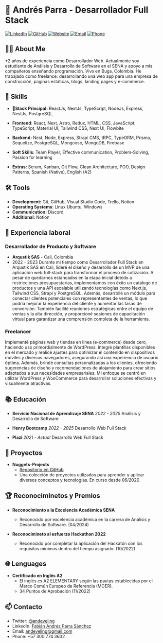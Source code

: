# 👋 Andrés Parra - Desarrollador Full Stack 

[![LinkedIn](https://img.shields.io/badge/LinkedIn-Andr%C3%A9s_Parra-blue)](https://www.linkedin.com/in/andrespsanchez/)
[![GitHub](https://img.shields.io/badge/GitHub-Andeveling-green)](https://github.com/andeveling)
[![Website](https://img.shields.io/badge/Website-andeveling.vercel.app-orange)](https://andeveling.vercel.app)
[![Email](https://img.shields.io/badge/Email-andeveling%40gmail.com-red)](mailto:andeveling@gmail.com)
[![Phone](https://img.shields.io/badge/Phone-%2B57%20300%20774%203602-lightgrey)](tel:+573007743602)

## 👨‍💻 About Me

+2 años de experiencia como Desarrollador Web. Actualmente soy estudiante de Análisis y Desarrollo de Software en el SENA y apoyo a mis compañeros enseñando programación. Vivo en Buga, Colombia. He trabajado como freelance: desarrollando una web app para una empresa de construcción, paginas estáticas, blogs, landing pages y e-commerce.


## 💼 Skills

- **🌟Stack Principal:** ReactJs, NextJs, TypeScript, NodeJs, Express, NestJs, PostgreSQL

- **Frontend:** React, Next, Astro, Redux, HTML, CSS, JavaScript, TypeScript, Material UI, Tailwind CSS, Next UI, Flowbite
- **Backend:** Nest, Node, Express, Strapi CMS, tRPC, TypeORM, Prisma, Sequelize, PostgreSQL, Mongoose, MongoDB, Firebase
- **Soft Skills:** Team Player, Effective communication, Problem-Solving, Passion for learning
- **Extras:** Scrum, Kanban, Git Flow, Clean Architecture, POO, Design Patterns, Spanish (Native), English (A2)

## 🛠️ Tools

- **Development:** Git, GitHub, Visual Studio Code, Trello, Notion
- **Operating Systems:** Linux Ubuntu, Windows
- **Communication:** Discord
- **Additional:** Notion

## 🚀 Experiencia laboral

### Desarrollador de Producto y Software
- **Arqustik SAS** - Cali, Colombia
- 2022 - 2023
Durante mi tiempo como Desarrollador Full Stack en Arqustik SAS en Cali, lideré el diseño y desarrollo de un MVP de una aplicación web full-stack para transformar el proceso de cotización. A pesar de quedarnos estancados en la etapa inicial debido a restricciones presupuestarias, implementamos con éxito un catálogo de productos y una API escalable utilizando tecnologías como Next.js, Tailwind CSS, Strapi y PostgreSQL. Además, desarrollé un módulo para conectar clientes potenciales con representantes de ventas, lo que podría mejorar la experiencia del cliente y aumentar las tasas de conversión. También facilité reuniones estratégicas entre el equipo de ventas y la alta dirección, y proporcioné sesiones de capacitación virtual para garantizar una comprensión completa de la herramienta.
 

### Freelancer
Implementé páginas web y tiendas en línea (e-commerce) desde cero, haciendo uso primordialmente de WordPress. Integré plantillas disponibles en el mercado y realicé ajustes para optimizar el contenido en dispositivos móviles y diversos navegadores, asegurando así una experiencia de usuario óptima. Además, brindé consultas personalizadas a los clientes, ofreciendo sugerencias de diseño y recomendaciones de alojamiento para crear sitios adaptados a sus necesidades empresariales. Mi enfoque se centró en utilizar WordPress y WooCommerce para desarrollar soluciones efectivas y visualmente atractivas.

## 📚 Educación

- **Servicio Nacional de Aprendizaje SENA**
  *2022 - 2025*
  Análisis y Desarrollo de Software

- **Henry Bootcamp**
  *2022 - 2025*
  Desarrollo Web Full Stack

- **Plazi**
  *2021 - Actual*
  Desarrollo Web Full Stack


## 🌟 Proyectos

- **Nuggets-Projects**
  - [Repositorio en GitHub](https://github.com/andeveling/nuggets-projects)
  - Una colección de proyectos utilizados para aprender y aplicar diversos conceptos y tecnologías. En curso desde 06/2020.

## 🏆 Reconociminetos y Premios

- **Reconocimiento a la Excelencia Académica SENA**
  - Reconocido por excelencia académica en la carrera de Análisis y Desarrollo de Software. (04/2024)
    
- **Reconocimineto al esfuerzo Hackathon 2022**
  - Reconocido por completar la aplicación del Hackatón con los requisitos mínimos dentro del tiempo asignado. (10/2022)
 
    

## 🌐 Lenguages

- **Certificado en Inglés A2**
  - El inglés es A2 ELEMENTARY según las pautas establecidas por el Marco Común Europeo de Referencia (MCER).
  - 34 Puntos de Aprobación (11/2022)

## 📫 Contacto

- Twitter: [@andeveling](https://twitter.com/Andeveling)
- LinkedIn: [Fabián Andrés Parra Sánchez](https://www.linkedin.com/in/fabi%C3%A1n-andr%C3%A9s-parra-s%C3%A1nchez-0a267a18a/)
- Email: [andeveling@gmail.com](mailto:andeveling@gmail.com)
- Phone: +57 300 774 3602


